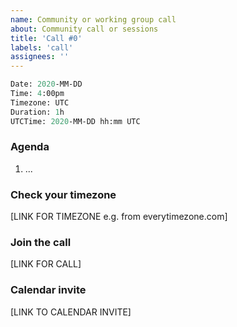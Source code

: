 ```yaml
---
name: Community or working group call
about: Community call or sessions
title: 'Call #0'
labels: 'call'
assignees: ''
---
```

```meta
Date: 2020-MM-DD
Time: 4:00pm
Timezone: UTC
Duration: 1h
UTCTime: 2020-MM-DD hh:mm UTC
```

### Agenda

1. ...

### Check your timezone

[LINK FOR TIMEZONE e.g. from everytimezone.com]

### Join the call

[LINK FOR CALL]

### Calendar invite

[LINK TO CALENDAR INVITE]

